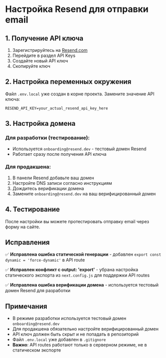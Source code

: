 # Настройка Resend для отправки email

## 1. Получение API ключа

1. Зарегистрируйтесь на [Resend.com](https://resend.com)
2. Перейдите в раздел API Keys
3. Создайте новый API ключ
4. Скопируйте ключ

## 2. Настройка переменных окружения

Файл `.env.local` уже создан в корне проекта. Замените значение API ключа:

```env
RESEND_API_KEY=your_actual_resend_api_key_here
```

## 3. Настройка домена

### Для разработки (тестирование):
- Используется `onboarding@resend.dev` - тестовый домен Resend
- Работает сразу после получения API ключа

### Для продакшена:
1. В панели Resend добавьте ваш домен
2. Настройте DNS записи согласно инструкциям
3. Дождитесь верификации домена
4. Замените `onboarding@resend.dev` на ваш верифицированный домен

## 4. Тестирование

После настройки вы можете протестировать отправку email через форму на сайте.

## Исправления

✅ **Исправлена ошибка статической генерации** - добавлен `export const dynamic = 'force-dynamic'` в API route

✅ **Исправлен конфликт с output: 'export'** - убрана настройка статического экспорта из `next.config.js` для поддержки API routes

✅ **Исправлена ошибка верификации домена** - используется тестовый домен Resend для разработки

## Примечания

- В режиме разработки используется тестовый домен `onboarding@resend.dev`
- Для продакшена обязательно настройте верифицированный домен
- API ключ должен быть скрыт и не попадать в репозиторий
- Файл `.env.local` уже добавлен в `.gitignore`
- **Важно**: API routes работают только в серверном режиме, не в статическом экспорте 